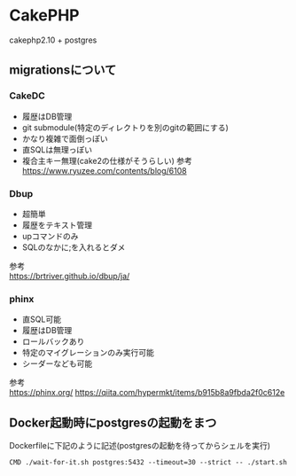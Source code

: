 # CakePHP

cakephp2.10 + postgres


## migrationsについて

### CakeDC
- 履歴はDB管理
- git submodule(特定のディレクトりを別のgitの範囲にする)
- かなり複雑で面倒っぽい
- 直SQLは無理っぽい
- 複合主キー無理(cake2の仕様がそうらしい)
参考<br>
https://www.ryuzee.com/contents/blog/6108


### Dbup 
- 超簡単
- 履歴をテキスト管理
- upコマンドのみ
- SQLのなかに;を入れるとダメ

参考<br>
https://brtriver.github.io/dbup/ja/

### phinx
- 直SQL可能
- 履歴はDB管理
- ロールバックあり
- 特定のマイグレーションのみ実行可能
- シーダーなども可能

参考<br>
https://phinx.org/
https://qiita.com/hypermkt/items/b915b8a9fbda2f0c612e

## Docker起動時にpostgresの起動をまつ

Dockerfileに下記のように記述(postgresの起動を待ってからシェルを実行)
```
CMD ./wait-for-it.sh postgres:5432 --timeout=30 --strict -- ./start.sh
```


